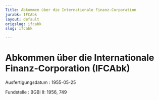 ```yaml
---
Title: Abkommen über die Internationale Finanz-Corporation
jurabk: IFCAbk
layout: default
origslug: ifcabk
slug: ifcabk

---
```


# Abkommen über die Internationale Finanz-Corporation (IFCAbk)

Ausfertigungsdatum
:   1955-05-25

Fundstelle
:   BGBl II: 1956, 749

